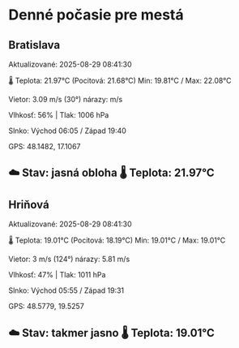 ﻿# Denné počasie pre mestá

## Bratislava
Aktualizované: 2025-08-29 08:41:30

🌡️ Teplota: 21.97°C 
(Pocitová: 21.68°C)
Min: 19.81°C / Max: 22.08°C

Vietor: 3.09 m/s    (30°) 
nárazy:  m/s

Vlhkosť: 56% | Tlak: 1006 hPa

Slnko: Východ 06:05 / Západ 19:40

GPS: 48.1482, 17.1067

☁️ Stav: jasná obloha        🌡️ Teplota: 21.97°C
---

## Hriňová
Aktualizované: 2025-08-29 08:41:30

🌡️ Teplota: 19.01°C 
(Pocitová: 18.19°C)
Min: 19.01°C / Max: 19.01°C

Vietor: 3 m/s (124°)
nárazy: 5.81 m/s

Vlhkosť: 47% | Tlak: 1011 hPa

Slnko: Východ 05:55 / Západ 19:31

GPS: 48.5779, 19.5257

☁️ Stav: takmer jasno        🌡️ Teplota: 19.01°C
---
